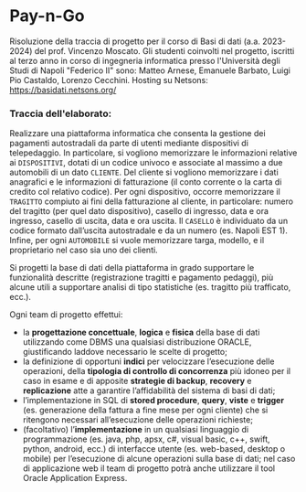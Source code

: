 # Pay-n-Go
Risoluzione della traccia di progetto per il corso di Basi di dati (a.a. 2023-2024) del prof. Vincenzo Moscato.
Gli studenti coinvolti nel progetto, iscritti al terzo anno in corso di ingegneria informatica presso l'Università degli Studi di Napoli "Federico II" sono: Matteo Arnese, Emanuele Barbato, Luigi Pio Castaldo, Lorenzo Cecchini.
Hosting su Netsons: https://basidati.netsons.org/

### Traccia dell'elaborato:
Realizzare una piattaforma informatica che consenta la gestione dei pagamenti autostradali da parte di utenti mediante dispositivi di telepedaggio. In particolare, si vogliono memorizzare le informazioni relative ai ``DISPOSITIVI``, dotati di un codice univoco e associate al massimo a due automobili di un dato ``CLIENTE``. Del cliente si vogliono memorizzare i dati anagrafici e le informazioni di fatturazione (il conto corrente o la carta di credito col relativo codice). Per ogni dispositivo, occorre memorizzare il ``TRAGITTO`` compiuto ai fini della fatturazione al cliente, in particolare: numero del tragitto (per quel dato dispositivo), casello di ingresso, data e ora ingresso, casello di uscita, data e ora uscita. Il ``CASELLO`` è individuato da un codice formato dall’uscita autostradale e da un numero (es. Napoli EST 1). Infine, per ogni ``AUTOMOBILE`` si vuole memorizzare targa, modello, e il proprietario nel caso sia uno dei clienti.

Si progetti la base di dati della piattaforma in grado supportare le funzionalità descritte (registrazione tragitti e pagamento pedaggi), più alcune utili a supportare analisi di tipo statistiche (es. tragitto più trafficato, ecc.).

Ogni team di progetto effettui: 
- la **progettazione concettuale**, **logica** e **fisica** della base di dati utilizzando come DBMS una qualsiasi distribuzione ORACLE, giustificando laddove necessario le scelte di progetto; 
- la definizione di opportuni **indici** per velocizzare l’esecuzione delle operazioni, della **tipologia di controllo di concorrenza** più idoneo per il caso in esame e di apposite **strategie di backup**, **recovery** e **replicazione** atte a garantire l’affidabilità del sistema di basi di dati; 
- l’implementazione in SQL di **stored procedure**, **query**, **viste** e **trigger** (es. generazione della fattura a fine mese per ogni cliente) che si ritengono necessari all’esecuzione delle operazioni richieste; 
- (facoltativo) l’**implementazione** in un qualsiasi linguaggio di programmazione (es. java, php, apsx, c#, visual basic, c++, swift, python, android, ecc.) di interfacce utente (es. web-based, desktop o mobile) per l’esecuzione di alcune operazioni sulla base di dati; nel caso di applicazione web il team di progetto potrà anche utilizzare il tool Oracle Application Express.
